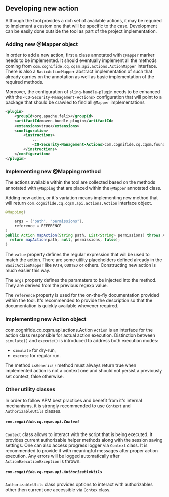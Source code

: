 ## Developing new action
Although the tool provides a rich set of available actions, it may be required to implement a custom one that will be specific to the case. Development can be easily done outside the tool as part of the project implementation.

### Adding new @Mapper object
In order to add a new action, first a class annotated with `@Mapper` marker needs to be implemented. It should eventually implement all the methods coming from `com.cognifide.cq.cqsm.api.actions.ActionMapper` interface. There is also a `BasicActionMapper` abstract implementation of such that already carries on the annotation as well as basic implementation of the required methods.

Moreover, the configuration of `sling-bundle-plugin` needs to be enhanced with the `<CQ-Security-Management-Actions>` configuration that will point to a package that should be crawled to find all `@Mapper` implementations

```xml
<plugin>
    <groupId>org.apache.felix</groupId>
    <artifactId>maven-bundle-plugin</artifactId>
    <extensions>true</extensions>
    <configuration>
        <instructions>
            ...
            <CQ-Security-Management-Actions>com.cognifide.cq.cqsm.foundation.actions</CQ-Security-Management-Actions>
        </instructions>
    </configuration>
</plugin>
```

### Implementing new @Mapping method
The actions available within the tool are collected based on the methods annotated with `@Mapping` that are placed within the `@Mapper` annotated class.

Adding new action, or it's variation means implementing new method that will return `com.cognifide.cq.cqsm.api.actions.Action` interface object.

```java
@Mapping(

    args = {"path", "permissions"},
    reference = REFERENCE
)
public Action mapAction(String path, List<String> permissions) throws ActionCreationException {
  return mapAction(path, null, permissions, false);
}
```

The `value` property defines the regular expression that will be used to match the action. There are some utility placeholders defined already in the `BasicActionMapper` like `PATH`, `QUOTED` or others. Constructing new action is much easier this way.

The `args` property defines the paramaters to be injected into the method. They are derived from the previous regexp value.

The `reference` property is used for the on-the-fly documentation provided within the tool. It's recommended to provide the description so that the documentation is quickly available whevener required.

### Implementing new Action object
com.cognifide.cq.cqsm.api.actions.Action
`Action` is an interface for the action class responsible for actual action execution. Distinction between `simulate()` and `execute()` is introduced to address both execution modes:
* `simulate` for dry-run,
* `execute` for regular run.

The method `isGeneric()` method must always return true when implemented action is not a context one and should not persist a previously set context, false otherwise.

### Other utility classes
In order to follow APM best practices and benefit from it's internal mechanisms, it is strongly recommended to use `Context` and `AuthorizableUtils` classes.

##### `com.cognifide.cq.cqsm.api.Context`
`Context` class allows to interact with the script that is being executed. It provides current authorizable helper methods along with the session saving settings.
One can also access progress logger via `Context` class. It is recommended to provide it with meaningful messages after proper action execution. Any errors will be logged automatically after `ActionExecutionException` is thrown.

##### `com.cognifide.cq.cqsm.api.AuthorizableUtils`
`AuthorizableUtils` class provides options to interact with authorizables other then current one accessible via `Contex` class.
